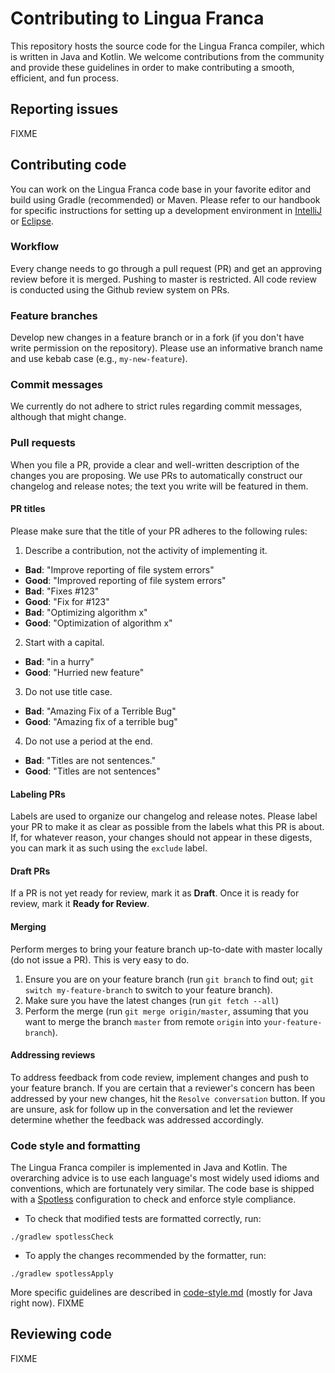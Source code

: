 # Contributing to Lingua Franca

This repository hosts the source code for the Lingua Franca compiler, which is written in Java and Kotlin.
We welcome contributions from the community and provide these guidelines in order to make contributing a smooth, efficient, and fun process.

## Reporting issues
FIXME

## Contributing code
You can work on the Lingua Franca code base in your favorite editor and build using Gradle (recommended) or Maven.
Please refer to our handbook for specific instructions for setting up a development environment in [IntelliJ](https://www.lf-lang.org/docs/handbook/intellij) or [Eclipse](https://www.lf-lang.org/docs/handbook/eclipse-oomph).

### Workflow
Every change needs to go through a pull request (PR) and get an approving review before it is merged. Pushing to master is restricted. All code review is conducted using the Github review system on PRs.
### Feature branches
Develop new changes in a feature branch or in a fork (if you don't have write permission on the repository). Please use an informative branch name and use kebab case (e.g., `my-new-feature`).

### Commit messages
We currently do not adhere to strict rules regarding commit messages, although that might change.

### Pull requests
When you file a PR, provide a clear and well-written description of the changes you are proposing. We use PRs to automatically construct our changelog and release notes; the text you write will be featured in them.

#### PR titles
Please make sure that the title of your PR adheres to the following rules:
1. Describe a contribution, not the activity of implementing it.
  - **Bad**: "Improve reporting of file system errors"
  - **Good**: "Improved reporting of file system errors"
  - **Bad**: "Fixes #123"
  - **Good**: "Fix for #123"
  - **Bad**: "Optimizing algorithm x"
  - **Good**: "Optimization of algorithm x"
2. Start with a capital.
  - **Bad**: "in a hurry"
  - **Good**: "Hurried new feature"
3. Do not use title case.
  - **Bad**: "Amazing Fix of a Terrible Bug"
  - **Good**: "Amazing fix of a terrible bug"
4. Do not use a period at the end.
  - **Bad**: "Titles are not sentences."
  - **Good**: "Titles are not sentences"

#### Labeling PRs
Labels are used to organize our changelog and release notes. Please label your PR to make it as clear as possible from the labels what this PR is about. If, for whatever reason, your changes should not appear in these digests, you can mark it as such using the `exclude` label.

#### Draft PRs
If a PR is not yet ready for review, mark it as **Draft**. Once it is ready for review, mark it **Ready for Review**.

#### Merging
Perform merges to bring your feature branch up-to-date with master locally (do not issue a PR). This is very easy to do.
1. Ensure you are on your feature branch (run `git branch` to find out; `git switch my-feature-branch` to switch to your feature branch).
2. Make sure you have the latest changes (run `git fetch --all`)
3. Perform the merge (run `git merge origin/master`, assuming that you want to merge the branch `master` from remote `origin` into `your-feature-branch`).

#### Addressing reviews
To address feedback from code review, implement changes and push to your feature branch. If you are certain that a reviewer's concern has been addressed by your new changes, hit the `Resolve conversation` button. If you are unsure, ask for follow up in the conversation and let the reviewer determine whether the feedback was addressed accordingly.

### Code style and formatting
The Lingua Franca compiler is implemented in Java and Kotlin. The overarching advice is to use each language's most widely used idioms and conventions, which are fortunately very similar. The code base is shipped with a [Spotless](https://github.com/diffplug/spotless) configuration to check and enforce style compliance.

- To check that modified tests are formatted correctly, run:
```
./gradlew spotlessCheck
```
- To apply the changes recommended by the formatter, run:
```
./gradlew spotlessApply
```

More specific guidelines are described in [code-style.md](code-style.md) (mostly for Java right now). FIXME

## Reviewing code
FIXME